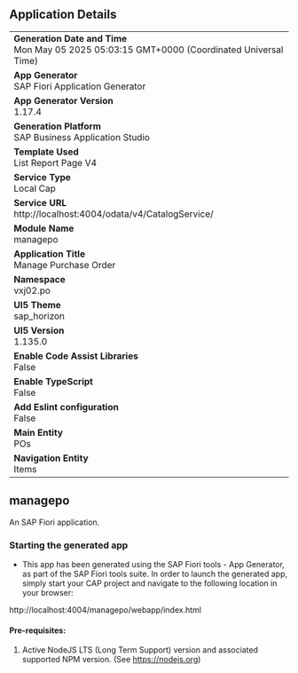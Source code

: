 ## Application Details
|               |
| ------------- |
|**Generation Date and Time**<br>Mon May 05 2025 05:03:15 GMT+0000 (Coordinated Universal Time)|
|**App Generator**<br>SAP Fiori Application Generator|
|**App Generator Version**<br>1.17.4|
|**Generation Platform**<br>SAP Business Application Studio|
|**Template Used**<br>List Report Page V4|
|**Service Type**<br>Local Cap|
|**Service URL**<br>http://localhost:4004/odata/v4/CatalogService/|
|**Module Name**<br>managepo|
|**Application Title**<br>Manage Purchase Order|
|**Namespace**<br>vxj02.po|
|**UI5 Theme**<br>sap_horizon|
|**UI5 Version**<br>1.135.0|
|**Enable Code Assist Libraries**<br>False|
|**Enable TypeScript**<br>False|
|**Add Eslint configuration**<br>False|
|**Main Entity**<br>POs|
|**Navigation Entity**<br>Items|

## managepo

An SAP Fiori application.

### Starting the generated app

-   This app has been generated using the SAP Fiori tools - App Generator, as part of the SAP Fiori tools suite.  In order to launch the generated app, simply start your CAP project and navigate to the following location in your browser:

http://localhost:4004/managepo/webapp/index.html

#### Pre-requisites:

1. Active NodeJS LTS (Long Term Support) version and associated supported NPM version.  (See https://nodejs.org)


